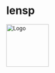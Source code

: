 # lensp
<!DOCTYPE html><html lang="en"><head><meta charSet="utf-8"/><title>Hey</title><meta content="Hey.xyz is a decentralized, and permissionless social media app built with Lens Protocol 🌿" name="description"/><meta content="width=device-width, initial-scale=1, maximum-scale=5, viewport-fit=cover" name="viewport"/><link href="https://hey.xyz" rel="canonical"/><meta content="https://hey.xyz" property="og:url"/><meta content="Hey" property="og:site_name"/><meta content="Hey" property="og:title"/><meta content="Hey.xyz is a decentralized, and permissionless social media app built with Lens Protocol 🌿" property="og:description"/><meta content="https://hey-assets.b-cdn.net/images/og/cover.png" property="og:image"/><meta content="summary_large_image" property="twitter:card"/><meta content="Hey" property="twitter:site"/><meta content="Hey" property="twitter:title"/><meta content="Hey.xyz is a decentralized, and permissionless social media app buil property="twitter:description"/><meta content="https://hey-assets.b-cdn.net/images/og/cover.png" property="twitter:image"/><meta content="400" property="twitter:image:width"/><meta content="400" property="twitter:image:height"/><meta content="heydotxyz" property="twitter:creator"/><link href="/opensearch.xml" rel="search" title="Hey" type="application/opensearchdescription+xml"/><link href="https://hey-assets.b-cdn.net" rel="preconnect"/><link href="https://hey-assets.b-cdn.net" rel="dns-prefetch"/><link href="/ati.png" rel="apple-touch-icon" sizes="180x180"/><link href="/32x32.png" rel="icon" sizes="32x32" type="image/png"/><link href="/16x16.png" rel="icon" sizes="16x16" type="image/png"/><link href="/manifest.json" rel="manifest"/><meta content="Hey" name="application-name"/><meta content="Hey" name="apple-mobile-web-app-title"/><meta content="yes" name="mobile-web-app-capable"/><meta content="yes" name="apple-mobile-web-app-capable"/><meta content="default" namestatus-bar-style"/><meta content="#ffffff" name="theme-color"/><meta name="next-head-count" content="31"/><meta charSet="utf-8"/><meta content="IE=edge" http-equiv="X-UA-Compatible"/><link href="https://hey-assets.b-cdn.net" rel="prmeta content="Hey" name="application-name"/><meta content="Hey" name="apple-mobile-web-app-title"/><meta content="yes" name="mobile-web-app-capable"/><meta content="yes" name="apple-mobile-web-app-capable"/><meta content="default" name="apple-mobile-web-app-status-bar-style"/><meta content="#ffffff" name="theme-color"/><link rel="preload" href="/_next/static/media/5b2e9981bc17b0ea-s.p.woff2" as="font" type="font/woff2" crossorigin="anonymous" data-next-font="size-adjust"/><link rel="preload" href="/_next/static/media/9a94aafe821cf799-s.p.woff2" as="font" type="font/woff2" crossorigin="anonymous" data-next-font="size-adjust"/><link rel="preload" href="/_next/static/media/1d56c570015e8fa0-s.p.woff2" as="font" type="font/woff2" crossorigin="anonymous" data-next-font="size-adjust"/><link rel="preload" href="/_next/static/css/9ecbc8a983a7de40.css" as="style" crossorigin=""/><link rel="stylesheet" href="/_next/static/css/9ecbc8a983a7de40.css" crossorigin="" data-n-g=""/><noscript data-n-css=""></noscript><script defer="" crossorigin="" nomodule="" src="/_next/static/chunks/polyfills-c67a75d1b6f99dc8.js"></script><script src="/_next/static/chunks/webpack-098cb7431ae67c47.js" defer="" crossorigin=""></script><script src="/_next/static/chunks/framework-2224397ff1138491.js" defer="" crossorigin=""></script><script src="/_next/static/chunks/main-a4e38fa6efa6e178.js" defer="" crossorigin=""></script><script src="/_next/static/chunks/pages/_app-d8bda75d110ace14.js" defer="" crossorigin=""></script><script src="/_next/static/chunks/692-f06cf880c0075cd9.js" defer="" crossorigin=""></script><script src="/_next/static/chunks/pages/u/%5Bhandle%5D-e23a85d641caf962.js" defer="" crossorigin=""></script><script "/_next/static/XgNGvX813JriP94_Vpe8l/_ssgManifest.js" defer="" crossorigin=""></script></head><body><div id="__next"><script>!function(){try{var d=document.documentElement,c=d.classList;c.remove('light','dark');var e=localStorage.getItem('theme');if('system'===e||(!e&&false)){var t='(prefers-color-scheme: dark)',m=window.matchMedia(t);if(m.media!==t||m.matches){d.style.colorScheme = 'dark';c.add('dark')}else{d.style.colorScheme = 'light';c.add('light')}}else if(e){c.add(e|| '')}else{c.add('light')}if(e==='light'||e==='dark'||!e)d.style.colorScheme=e||'light'}catch(e){}}()</script><div class="grid h-screen place-items-center"><img alt="Logo" class="size-28" height="112" src="/logo.png" width="112"/></div></div><script id="__NEXT_DATA__" type="application/json" crossorigin="">{"props":{"pageProps":{}},"page":"/u/[handle]","query":
